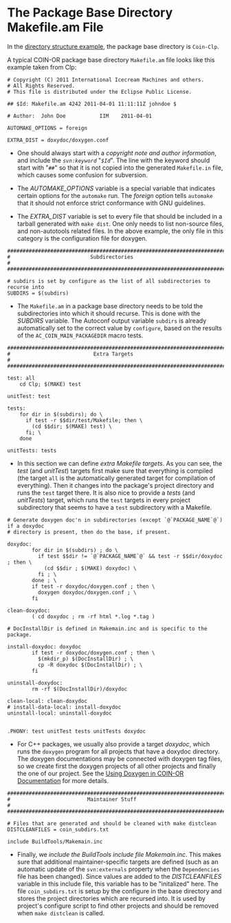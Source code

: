 


# The Package Base Directory Makefile.am File

In the [directory structure example](./user-directories), the package base directory is `Coin-Clp`.

A typical COIN-OR package base directory `Makefile.am` file looks like this example taken from Clp:

```
# Copyright (C) 2011 International Icecream Machines and others.
# All Rights Reserved.
# This file is distributed under the Eclipse Public License.

## $Id: Makefile.am 4242 2011-04-01 11:11:11Z johndoe $

# Author:  John Doe           IIM    2011-04-01

AUTOMAKE_OPTIONS = foreign

EXTRA_DIST = doxydoc/doxygen.conf
```

 * One should always start with a *copyright note and author information*, and include the *`svn:keyword`* "*`$Id`*".  The line with the keyword should start with "`##`" so that it is not copied into the generated `Makefile.in` file, which causes some confusion for subversion.

 * The *AUTOMAKE_OPTIONS* variable is a special variable that indicates certain options for the `automake` run.  The *foreign* option tells `automake` that it should not enforce strict conformance with GNU guidelines.

 * The *EXTRA_DIST* variable is set to every file that should be included in a tarball generated with `make dist`.  One only needs to list non-source files, and non-autotools related files.  In the above example, the only file in this category is the configuration file for doxygen.


```
########################################################################
#                          Subdirectories                              #
########################################################################

# subdirs is set by configure as the list of all subdirectories to recurse into
SUBDIRS = $(subdirs)
```

 * The `Makefile.am` in a package base directory needs to be told the subdirectories into which it should recurse.  This is done with the *SUBDIRS* variable.  The Autoconf output variable `subdirs` is already automatically set to the correct value by `configure`, based on the results of the `AC_COIN_MAIN_PACKAGEDIR` macro tests.

```
########################################################################
#                           Extra Targets                              #
########################################################################

test: all
	cd Clp; $(MAKE) test

unitTest: test

tests:
	for dir in $(subdirs); do \
	  if test -r $$dir/test/Makefile; then \
	    (cd $$dir; $(MAKE) test) \
	  fi; \
	done

unitTests: tests
```

 * In this section we can define *extra Makefile targets*.  As you can see, the *test* (and *unitTest*) targets first make sure that everything is compiled (the target `all` is the automatically generated target for compilation of everything).  Then it changes into the package's project directory and runs the `test` target there.  It is also nice to provide a *tests* (and *unitTests*) target, which runs the `test` targets in every project subdirectory that seems to have a `test` subdirectory with a Makefile.


```
# Generate doxygen doc'n in subdirectories (except `@`PACKAGE_NAME`@`) if a doxydoc
# directory is present, then do the base, if present.

doxydoc:
        for dir in $(subdirs) ; do \
          if test $$dir != `@`PACKAGE_NAME`@` && test -r $$dir/doxydoc ; then \
            (cd $$dir ; $(MAKE) doxydoc) \
          fi ; \
        done ; \
        if test -r doxydoc/doxygen.conf ; then \
          doxygen doxydoc/doxygen.conf ; \
        fi

clean-doxydoc:
        ( cd doxydoc ; rm -rf html *.log *.tag )

# DocInstallDir is defined in Makemain.inc and is specific to the package.

install-doxydoc: doxydoc
        if test -r doxydoc/doxygen.conf ; then \
          $(mkdir_p) $(DocInstallDir) ; \ 
          cp -R doxydoc $(DocInstallDir) ; \
        fi

uninstall-doxydoc:
        rm -rf $(DocInstallDir)/doxydoc

clean-local: clean-doxydoc
# install-data-local: install-doxydoc
uninstall-local: uninstall-doxydoc


.PHONY: test unitTest tests unitTests doxydoc
```

 * For C++ packages, we usually also provide a target *doxydoc*, which runs the `doxygen` program for all projects that have a doxydoc directory. The doxygen documentations may be connected with doxygen tag files, so we create first the doxygen projects of all other projects and finally the one of our project. See the [Using Doxygen in COIN-OR Documentation](./pm-doxygen) for more details.

```
########################################################################
#                         Maintainer Stuff                             #
########################################################################

# Files that are generated and should be cleaned with make distclean
DISTCLEANFILES = coin_subdirs.txt

include BuildTools/Makemain.inc
```

 * Finally, we *include the BuildTools include file Makemain.inc*.  This makes sure that additional maintainer-specific targets are defined (such as an automatic update of the `svn:externals` property when the `Dependencies` file has been changed).  Since values are added to the *DISTCLEANFILES* variable in this include file, this variable has to be "initalized" here. The file `coin_subdirs.txt` is setup by the configure in the base directory and stores the project directories which are recursed into. It is used by project's configure script to find other projects and should be removed when `make distclean` is called.